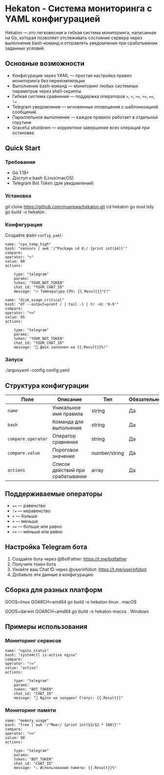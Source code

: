 # Hekaton - Система мониторинга с YAML конфигурацией

Hekaton — это легковесная и гибкая система мониторинга, написанная на Go, которая позволяет отслеживать состояние сервера через выполнение bash-команд и отправлять уведомления при срабатывании заданных условий.

## Основные возможности

- Конфигурация через YAML — простая настройка правил мониторинга без перекомпиляции
- Выполнение bash-команд — мониторинг любых системных параметров через shell-скрипты
- Гибкая система сравнения — поддержка операторов `>`, `<`, `>=`, `<=`, `==`, `!=`
- Telegram уведомления — мгновенные оповещения с шаблонизацией сообщений
- Параллельное выполнение — каждое правило работает в отдельной горутине
- Graceful shutdown — корректное завершение всех операций при остановке

## Quick Start

### Требования

- Go 1.19+
- Доступ к bash (Linux/macOS)
- Telegram Bot Token (для уведомлений)

### Установка

git clone https://github.com/muerewa/hekaton.git
cd hekaton
go mod tidy
go build -o hekaton .

### Конфигурация

Создайте файл `config.yaml`:

    name: "cpu_temp_high"
    bash: "sensors | awk '/^Package id 0:/ {print int($4)}'"
    compare:
    operator: ">"
    value: 80
    actions:

        type: "telegram"
        params:
        token: "YOUR_BOT_TOKEN"
        chat_id: "YOUR_CHAT_ID"
        message: "🔥 Температура CPU: {{.Result}}°C!"

    name: "disk_usage_critical"
    bash: "df --output=pcent / | tail -1 | tr -dc '0-9'"
    compare:
    operator: ">="
    value: 95
    actions:

        type: "telegram"
        params:
        token: "YOUR_BOT_TOKEN"
        chat_id: "YOUR_CHAT_ID"
        message: "💾 Диск заполнен на {{.Result}}%!"


### Запуск

./argusyaml -config config.yaml

## Структура конфигурации

| Поле               | Описание                         | Тип           | Обязательно |
|--------------------|----------------------------------|---------------|-------------|
| `name`             | Уникальное имя правила           | string        | Да          |
| `bash`             | Команда для выполнения           | string        | Да          |
| `compare.operator` | Оператор сравнения               | string        | Да          |
| `compare.value`    | Пороговое значение               | number/string | Да          |
| `actions`          | Список действий при срабатывании | array         | Да          |

## Поддерживаемые операторы

- `==` — равенство
- `!=` — неравенство  
- `>` — больше
- `<` — меньше
- `>=` — больше или равно
- `<=` — меньше или равно

## Настройка Telegram бота

1. Создайте бота через @BotFather: https://t.me/botfather
2. Получите токен бота
3. Узнайте ваш Chat ID через @userinfobot: https://t.me/userinfobot
4. Добавьте эти данные в конфигурацию


## Сборка для разных платформ

GOOS=linux GOARCH=amd64 go build -o hekaton-linux .
macOS

GOOS=darwin GOARCH=amd64 go build -o hekaton-macos .
Windows

## Примеры использования

### Мониторинг сервисов

    name: "nginx_status"
    bash: "systemctl is-active nginx"
    compare:
    operator: "!="
    value: "active"
    actions:

        type: "telegram"
        params:
        token: "BOT_TOKEN"
        chat_id: "CHAT_ID"
        message: "🚨 Nginx не запущен! Статус: {{.Result}}"


### Мониторинг памяти

    name: "memory_usage"
    bash: "free | awk '/^Mem:/ {print int($3/$2 * 100)}'"
    compare:
    operator: ">="
    value: 90
    actions:

        type: "telegram"
        params:
        token: "BOT_TOKEN"
        chat_id: "CHAT_ID"
        message: "⚠️ Использование памяти: {{.Result}}%"
